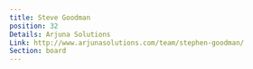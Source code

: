 ```yaml
---
title: Steve Goodman
position: 32
Details: Arjuna Solutions
Link: http://www.arjunasolutions.com/team/stephen-goodman/
Section: board
---
```


